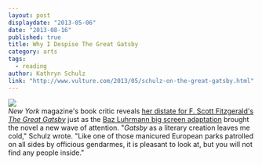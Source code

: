 ```yaml
---
layout: post
displaydate: "2013-05-06"
date: "2013-08-16"
published: true
title: Why I Despise The Great Gatsby
category: arts
tags: 
  - reading
author: Kathryn Schulz
link: "http://www.vulture.com/2013/05/schulz-on-the-great-gatsby.html"
---
```


![](http://upload.wikimedia.org/wikipedia/en/b/b0/Gatsby_1925_jacket.gif)<br>
_New York_ magazine's book critic reveals <a href="http://www.vulture.com/2013/05/schulz-on-the-great-gatsby.html">her distate for F. Scott Fitzgerald's _The Great Gatsby_</a> just as the <a href="http://movies.nytimes.com/2013/05/10/movies/the-great-gatsby-interpreted-by-baz-luhrmann.html?pagewanted=all" target="_blank">Baz Luhrmann big screen adaptation</a> brought the novel a new wave of attention. "_Gatsby_ as a literary creation leaves me cold," Schulz wrote. "Like one of those manicured European parks patrolled on all sides by officious gendarmes, it is pleasant to look at, but you will not find any people inside."